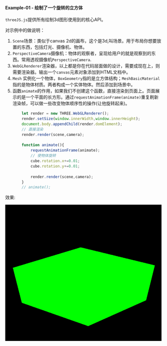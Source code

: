 #### Example-01  - 绘制了一个旋转的立方体

`threeJS.js`提供所有绘制3d图形使用到的核心API。

对示例中的做说明：

1. `Scene`场景：类似于canvas 2d的画布，这个是3d,叫场景。用于布局你想要放置的东西，包括灯光、摄像机、物体。
2. `PerspectiveCamera`摄像机：物体的观察者，呈现给用户的就是观察到的东西。常用透视摄像机`PerspectiveCamera`.
3. `WebGLRenderer`渲染器，以上都是你在代码层面做的设计，需要成现在上，则需要渲染器。输出一个`canvas`元素对象添加到HTML文档中。
4. `Mesh` 实例化一个物体，`BoxGeometry`指的是立方体结构；`MeshBasicMaterial`指的是物体材质。两者构成一个实体物体。然后添加到场景中。
5. 函数`animate`的作用，如果我们不创建这个函数，直接渲染到页面上。页面展示的是一个平面的长方形。通过`requestAnimationFrame(animate)`重复刷新渲染帧，可以做一些改变物体顺序性的操作(让他旋转起来)。
    ```js
        let render = new THREE.WebGLRenderer();
        render.setSize(window.innerWidth,window.innerHeight);
        document.body.appendChild(render.domElement);
        // 直接渲染
        render.render(scene,camera);
        
        function animate(){
            requestAnimationFrame(animate);
            // 使物体旋转
            cube.rotation.x+=0.01;
            cube.rotation.y+=0.01;
            
            render.render(scene,camera);
        }
        // animate();
    ```
效果:

<img src="../static/images/example-01.gif" width="500" />